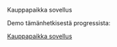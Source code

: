 Kauppapaikka sovellus

Demo tämänhetkisestä progressista: 

[Kauppapaikka sovellus](https://streamable.com/4k2pf7)
